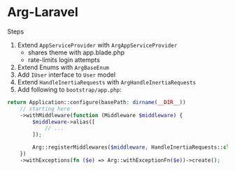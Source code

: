 # Arg-Laravel


Steps

1. Extend `AppServiceProvider` with `ArgAppServiceProvider`
    - shares theme with app.blade.php
    - rate-limits login attempts
2. Extend Enums with `ArgBaseEnum`
3. Add `IUser` interface to `User` model
4. Extend `HandleInertiaRequests` with `ArgHandleInertiaRequests`
5. Add following to `bootstrap/app.php`:
```php
return Application::configure(basePath: dirname(__DIR__))
    // starting here
    ->withMiddleware(function (Middleware $middleware) {
        $middleware->alias([
            // ...
        ]);

        Arg::registerMiddlewares($middleware, HandleInertiaRequests::class);
    })
    ->withExceptions(fn ($e) => Arg::withExceptionFn($e))->create();
```